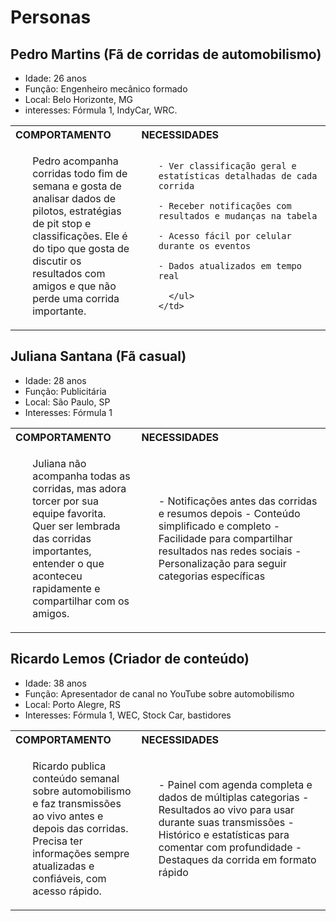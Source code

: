 
# Personas

## **Pedro Martins (Fã de corridas de automobilismo)**
- Idade: 26 anos
- Função: Engenheiro mecânico formado
- Local: Belo Horizonte, MG
- interesses: Fórmula 1, IndyCar, WRC.

<table>
  <tr>
    <th style="width: 40%; text-align: left;">COMPORTAMENTO</th>
    <th style="width: 60%; text-align: left;">NECESSIDADES</th>
  </tr>
  <tr>
    <td>
      <ul>
        Pedro acompanha corridas todo fim de semana e gosta de analisar dados de pilotos, estratégias de pit stop e classificações. Ele é do tipo que gosta de discutir os resultados com amigos e que não perde uma corrida importante.
      </ul>
    </td>
    <td>
      <ul>

    - Ver classificação geral e estatísticas detalhadas de cada corrida

    - Receber notificações com resultados e mudanças na tabela

    - Acesso fácil por celular durante os eventos
        
    - Dados atualizados em tempo real
    
      </ul>
    </td>
  </tr>
</table>


## **Juliana Santana (Fã casual)**
- Idade: 28 anos
- Função: Publicitária
- Local: São Paulo, SP
- Interesses: Fórmula 1

<table>
  <tr>
    <th style="width: 40%; text-align: left;">COMPORTAMENTO</th>
    <th style="width: 60%; text-align: left;">NECESSIDADES</th>
  </tr>
  <tr>
    <td>
      <ul>
        Juliana não acompanha todas as corridas, mas adora torcer por sua equipe favorita. Quer ser lembrada das corridas importantes, entender o que aconteceu rapidamente e compartilhar com os amigos.
      </ul>
    </td>
    <td>
      <ul>
        - Notificações antes das corridas e resumos depois
        - Conteúdo simplificado e completo
        - Facilidade para compartilhar resultados nas redes sociais
        - Personalização para seguir categorias específicas
      </ul>
    </td>
  </tr>
</table>


## **Ricardo Lemos (Criador de conteúdo)**
- Idade: 38 anos
- Função: Apresentador de canal no YouTube sobre automobilismo
- Local: Porto Alegre, RS
- Interesses: Fórmula 1, WEC, Stock Car, bastidores
<table>
  <tr>
    <th style="width: 40%; text-align: left;">COMPORTAMENTO</th>
    <th style="width: 60%; text-align: left;">NECESSIDADES</th>
  </tr>
  <tr>
    <td>
      <ul>
        Ricardo publica conteúdo semanal sobre automobilismo e faz transmissões ao vivo antes e depois das corridas. Precisa ter informações sempre atualizadas e confiáveis, com acesso rápido.
      </ul>
    </td>
    <td>
      <ul>
        - Painel com agenda completa e dados de múltiplas categorias
        - Resultados ao vivo para usar durante suas transmissões
        - Histórico e estatísticas para comentar com profundidade
        - Destaques da corrida em formato rápido
      </ul>
    </td>
  </tr>
</table>
